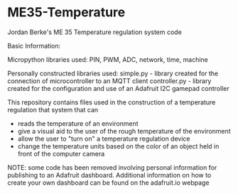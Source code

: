 # ME35-Temperature
Jordan Berke's ME 35 Temperature regulation system code

Basic Information:

Micropython libraries used: PIN, PWM, ADC, network, time, machine

Personally constructed libraries used: simple.py - library created for the connection of microcontroller to an MQTT client
                                       controller.py - library created for the configuration and use of an Adafruit I2C gamepad controller

This repository contains files used in the construction of a temperature regulation that system that can
- reads the temperature of an environment
- give a visual aid to the user of the rough temperature of the environment
- allow the user to "turn on" a temperature regulation device
- change the temperature units based on the color of an object held in front of the computer camera

NOTE: some code has been removed involving personal information for publishing to an Adafruit dashboard. Additional information on how to create your own dashboard can be found on the adafruit.io webpage

